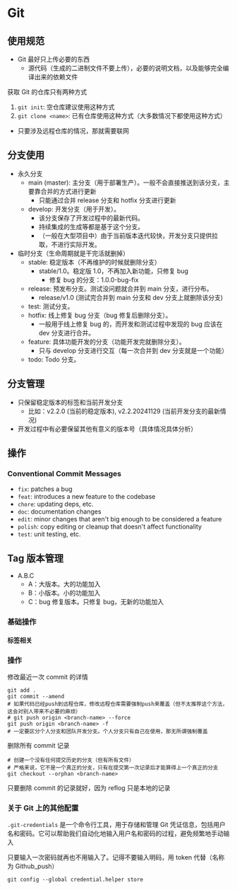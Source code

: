 # Git

## 使用规范

- Git 最好只上传必要的东西
  - 源代码（生成的二进制文件不要上传），必要的说明文档，以及能够完全编译出来的依赖文件

获取 Git 的仓库只有两种方式

1. `git init`: 空仓库建议使用这种方式
2. `git clone <name>`: 已有仓库使用这种方式（大多数情况下都使用这种方式）

- 只要涉及远程仓库的情况，那就需要联网

## 分支使用

- 永久分支
  - main (master): 主分支（用于部署生产）。一般不会直接推送到该分支，主要靠合并的方式进行更新
    - 只能通过合并 release 分支和 hotfix 分支进行更新
  - develop: 开发分支（用于开发）。
    - 该分支保存了开发过程中的最新代码。
    - 持续集成的生成等都是基于这个分支。
    - （一般在大型项目中）由于当前版本迭代较快，开发分支只提供拉取，不进行实际开发。
- 临时分支（生命周期就是干完活就删掉）
  - stable: 稳定版本（不再维护的时候就删除分支）
    - stable/1.0。稳定版 1.0，不再加入新功能，只修复 bug
      - 修复 bug 的分支：1.0.0-bug-fix
  - release: 预发布分支。测试没问题就合并到 main 分支，进行分布。
    - release/v1.0 (测试完合并到 main 分支和 dev 分支上就删除该分支)
  - test: 测试分支。
  - hotfix: 线上修复 bug 分支（bug 修复后删除分支）。
    - 一般用于线上修复 bug 的，而开发和测试过程中发现的 bug 应该在 dev 分支进行合并。
  - feature: 具体功能开发的分支（功能开发完就删除分支）。
    - 只与 develop 分支进行交互（每一次合并到 dev 分支就是一个功能）
  - todo: Todo 分支。

## 分支管理

- 只保留稳定版本的标签和当前开发分支
  - 比如：v2.2.0 (当前的稳定版本), v2.2.20241129 (当前开发分支的最新情况)
- 开发过程中有必要保留其他有意义的版本号（具体情况具体分析）

## 操作

### Conventional Commit Messages

- `fix`: patches a bug
- `feat`: introduces a new feature to the codebase
- `chore`: updating deps, etc.
- `doc`: documentation changes
- `edit`: minor changes that aren't big enough to be considered a feature
- `polish`: copy editing or cleanup that doesn't affect functionality
- `test`: unit testing, etc.

## Tag 版本管理

- A.B.C
  - A：大版本。大的功能加入
  - B：小版本。小的功能加入
  - C：bug 修复版本。只修复 bug，无新的功能加入

### 基础操作

#### 标签相关

### 操作

修改最近一次 commit 的详情

```shell
git add .
git commit --amend
# 如果代码已经push到远程仓库，修改远程仓库需要强制push来覆盖（但不太推荐这个方法，这会对别人带来不必要的麻烦）
# git push origin <branch-name> --force
git push origin <branch-name> -f
# 一定要区分个人分支和团队开发分支。个人分支只有自己在使用，那无所谓强制覆盖
```

删除所有 commit 记录

```shell
# 创建一个没有任何提交历史的分支（但有所有文件）
# 严格来说，它不是一个真正的分支，只有在提交第一次记录后才能算得上一个真正的分支
git checkout --orphan <branch-name>
```

只要删除 commit 的记录就好，因为 reflog 只是本地的记录

### 关于 Git 上的其他配置

`.git-credentials` 是一个命令行工具，用于存储和管理 Git 凭证信息，包括用户名和密码。它可以帮助我们自动化地输入用户名和密码的过程，避免频繁地手动输入

只要输入一次密码就再也不用输入了。记得不要输入明码，用 token 代替（名称为 Github_push）

```shell
git config --global credential.helper store
```
